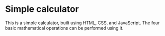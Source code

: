# Simple calculator
This is a simple calculator, built using HTML, CSS, and JavaScript. The four basic mathematical operations can be performed using it.
